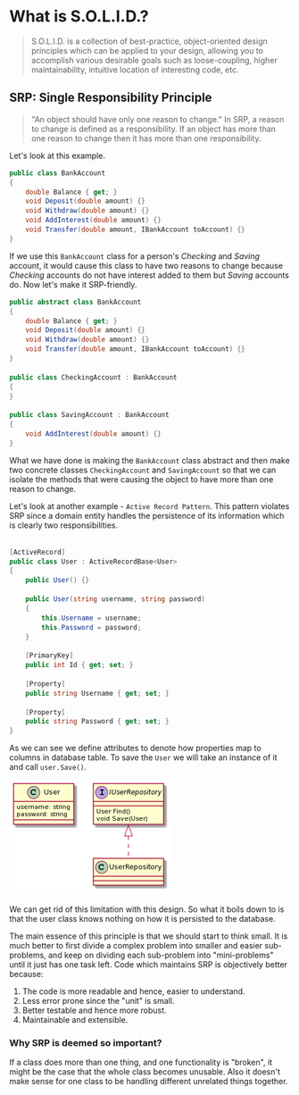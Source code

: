 # What is S.O.L.I.D.?
> S.O.L.I.D. is a collection of best-practice, object-oriented design principles which can be applied to your design, allowing you to accomplish various desirable goals such as loose-coupling, higher maintainability, intuitive location of interesting code, etc.

## SRP: Single Responsibility Principle
> "An object should have only one reason to change." In SRP, a reason to change is defined as a responsibility. If an object has more than one reason to change then it has more than one responsibility.

Let's look at this example.

```csharp
public class BankAccount
{
    double Balance { get; }
    void Deposit(double amount) {}
    void Withdraw(double amount) {}
    void AddInterest(double amount) {}
    void Transfer(double amount, IBankAccount toAccount) {}
}
```

If we use this `BankAccount` class for a person's *Checking* and *Saving* account, it would cause this class to have two reasons to change because *Checking* accounts do not have interest added to them but *Saving* accounts do. Now let's make it SRP-friendly.

```csharp
public abstract class BankAccount
{
    double Balance { get; }
    void Deposit(double amount) {}
    void Withdraw(double amount) {}
    void Transfer(double amount, IBankAccount toAccount) {}
}

public class CheckingAccount : BankAccount
{
}

public class SavingAccount : BankAccount
{
    void AddInterest(double amount) {}
}
```

What we have done is making the `BankAccount` class abstract and then make two concrete classes `CheckingAccount` and `SavingAccount` so that we can isolate the methods that were causing the object to have more than one reason to change.

Let's look at another example - `Active Record Pattern`. This pattern violates SRP since a domain entity handles the persistence of its information which is clearly two responsibilities.

```csharp

[ActiveRecord]
public class User : ActiveRecordBase<User>
{
    public User() {}

    public User(string username, string password)
    {
        this.Username = username;
        this.Password = password;
    }

    [PrimaryKey]
    public int Id { get; set; }

    [Property]
    public string Username { get; set; }

    [Property]
    public string Password { get; set; }
}

```

As we can see we define attributes to denote how properties map to columns in database table. To save the `User` we will take an instance of it and call `user.Save()`.

![ActiveRecordExample](Resources/ActiveRecordExample.png)

We can get rid of this limitation with this design. So what it boils down to is that the user class knows nothing on how it is persisted to the database.

The main essence of this principle is that we should start to think small. It is much better to first divide a complex problem into smaller and easier sub-problems, and keep on dividing each sub-problem into "mini-problems" until it just has one task left. Code which maintains SRP is objectively better because:
1. The code is more readable and hence, easier to understand.
2. Less error prone since the "unit" is small.
3. Better testable and hence more robust.
4. Maintainable and extensible.

### Why SRP is deemed so important?
If a class does more than one thing, and one functionality is "broken", it might be the case that the whole class becomes unusable. Also it doesn't make sense for one class to be handling different unrelated things together.
